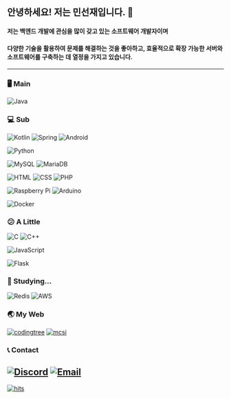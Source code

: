 ## 안녕하세요! 저는 민선재입니다. 👋
#### 저는 백엔드 개발에 관심을 많이 갖고 있는 소프트웨어 개발자이며
#### 다양한 기술을 활용하여 문제를 해결하는 것을 좋아하고, 효율적으로 확장 가능한 서버와 소프트웨어를 구축하는 데 열정을 가지고 있습니다.

---

### 🖥 Main
![Java](https://img.shields.io/badge/Java-FE5000?style=for-the-badge&logo=openjdk&logoColor=white)

### 💻 Sub
![Kotlin](https://img.shields.io/badge/Kotlin-7F52FF?style=for-the-badge&logo=kotlin&logoColor=white)
![Spring](https://img.shields.io/badge/Spring-6DB33F?style=for-the-badge&logo=spring&logoColor=white)
![Android](https://img.shields.io/badge/Android-3DDC84?style=for-the-badge&logo=android&logoColor=white)

![Python](https://img.shields.io/badge/Python-3776AB?style=for-the-badge&logo=python&logoColor=white)

![MySQL](https://img.shields.io/badge/MySQL-4479A1?style=for-the-badge&logo=mysql&logoColor=white)
![MariaDB](https://img.shields.io/badge/MariaDB-1F305F?style=for-the-badge&logo=mariadb&logoColor=white)

![HTML](https://img.shields.io/badge/HTML-E34F26?style=for-the-badge&logo=html5&logoColor=white)
![CSS](https://img.shields.io/badge/CSS-F43059?style=for-the-badge&logo=csswizardry&logoColor=white)
![PHP](https://img.shields.io/badge/PHP-777BB4?style=for-the-badge&logo=php&logoColor=white)

![Raspberry Pi](https://img.shields.io/badge/Raspberry%20Pi-A22846?style=for-the-badge&logo=raspberrypi&logoColor=white)
![Arduino](https://img.shields.io/badge/Arduino-00979D?style=for-the-badge&logo=arduino&logoColor=white)

![Docker](https://img.shields.io/badge/Docker-2496ED?style=for-the-badge&logo=docker&logoColor=white)

### 😕 A Little
![C](https://img.shields.io/badge/C-00599C?style=for-the-badge&logo=c&logoColor=white)
![C++](https://img.shields.io/badge/C%2B%2B-00599C?style=for-the-badge&logo=c%2B%2B&logoColor=white)

![JavaScript](https://img.shields.io/badge/JavaScript-C9AE00?style=for-the-badge&logo=javascript&logoColor=white)

![Flask](https://img.shields.io/badge/Flask-3BABC3?style=for-the-badge&logo=flask&logoColor=white)


### 📝 Studying...
![Redis](https://img.shields.io/badge/Redis-DC382D?style=for-the-badge&logo=redis&logoColor=white)
![AWS](https://img.shields.io/badge/AWS-232F3E?style=for-the-badge&logo=amazonaws&logoColor=white)

### 🌏 My Web
[![codingtree](https://img.shields.io/badge/codingtree.kr-00BF6F?style=for-the-badge&logo=leaflet&logoColor=white)](https://codingtree.kr/)
[![mcsi](https://img.shields.io/badge/mc--server.info-809CC9?style=for-the-badge&logo=serverless&logoColor=white)](https://mc-server.info)

### 📞 Contact
[![Discord](https://img.shields.io/badge/discord-5865F2?style=for-the-badge&logo=discord&logoColor=white)](https://discord.com/users/minseonjae)
[![Email](https://img.shields.io/badge/email-000000?style=for-the-badge&logo=maildotru&logoColor=white)](mailto:minseonjae@naver.com)
---
[![hits](https://myhits.vercel.app/api/hit/https%3A%2F%2Fgithub.com%2Fminseonjae?color=green&label=hits&size=small)](https://myhits.vercel.app)